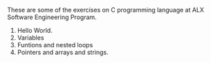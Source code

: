 These are some of the exercises on C programming language at ALX Software Engineering Program.
1. Hello World.
2. Variables
3. Funtions and nested loops
4. Pointers and arrays and strings.
